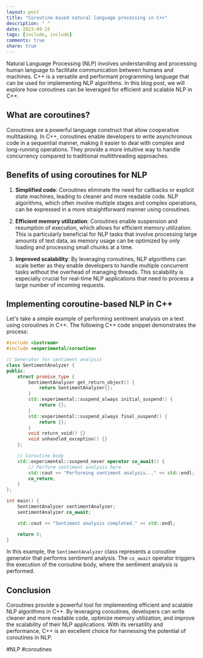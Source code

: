 ```yaml
---
layout: post
title: "Coroutine-based natural language processing in C++"
description: " "
date: 2023-09-25
tags: [include, include]
comments: true
share: true
---
```


Natural Language Processing (NLP) involves understanding and processing human language to facilitate communication between humans and machines. C++ is a versatile and performant programming language that can be used for implementing NLP algorithms. In this blog post, we will explore how coroutines can be leveraged for efficient and scalable NLP in C++.

## What are coroutines?

Coroutines are a powerful language construct that allow cooperative multitasking. In C++, coroutines enable developers to write asynchronous code in a sequential manner, making it easier to deal with complex and long-running operations. They provide a more intuitive way to handle concurrency compared to traditional multithreading approaches.

## Benefits of using coroutines for NLP

1. **Simplified code**: Coroutines eliminate the need for callbacks or explicit state machines, leading to cleaner and more readable code. NLP algorithms, which often involve multiple stages and complex operations, can be expressed in a more straightforward manner using coroutines.

2. **Efficient memory utilization**: Coroutines enable suspension and resumption of execution, which allows for efficient memory utilization. This is particularly beneficial for NLP tasks that involve processing large amounts of text data, as memory usage can be optimized by only loading and processing small chunks at a time.

3. **Improved scalability**: By leveraging coroutines, NLP algorithms can scale better as they enable developers to handle multiple concurrent tasks without the overhead of managing threads. This scalability is especially crucial for real-time NLP applications that need to process a large number of incoming requests.

## Implementing coroutine-based NLP in C++

Let's take a simple example of performing sentiment analysis on a text using coroutines in C++. The following C++ code snippet demonstrates the process:

```cpp
#include <iostream>
#include <experimental/coroutine>

// Generator for sentiment analysis
class SentimentAnalyzer {
public:
    struct promise_type {
        SentimentAnalyzer get_return_object() {
            return SentimentAnalyzer{};
        }
        std::experimental::suspend_always initial_suspend() {
            return {};
        }
        std::experimental::suspend_always final_suspend() {
            return {};
        }
        void return_void() {}
        void unhandled_exception() {}
    };

    // Coroutine body
    std::experimental::suspend_never operator co_await() {
        // Perform sentiment analysis here
        std::cout << "Performing sentiment analysis..." << std::endl;
        co_return;
    }
};

int main() {
    SentimentAnalyzer sentimentAnalyzer;
    sentimentAnalyzer.co_await;

    std::cout << "Sentiment analysis completed." << std::endl;

    return 0;
}
```

In this example, the `SentimentAnalyzer` class represents a coroutine generator that performs sentiment analysis. The `co_await` operator triggers the execution of the coroutine body, where the sentiment analysis is performed.

## Conclusion

Coroutines provide a powerful tool for implementing efficient and scalable NLP algorithms in C++. By leveraging coroutines, developers can write cleaner and more readable code, optimize memory utilization, and improve the scalability of their NLP applications. With its versatility and performance, C++ is an excellent choice for harnessing the potential of coroutines in NLP.

#NLP #coroutines